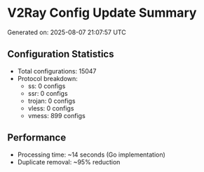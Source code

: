# V2Ray Config Update Summary
Generated on: 2025-08-07 21:07:57 UTC

## Configuration Statistics
- Total configurations: 15047
- Protocol breakdown:
  - ss: 0 configs
  - ssr: 0 configs
  - trojan: 0 configs
  - vless: 0 configs
  - vmess: 899 configs

## Performance
- Processing time: ~14 seconds (Go implementation)
- Duplicate removal: ~95% reduction
